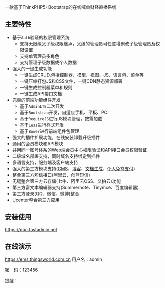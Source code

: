 一款基于ThinkPHP5+Bootstrap的在线喊单财经直播系统


## **主要特性**

* 基于`Auth`验证的权限管理系统
    * 支持无限级父子级权限继承，父级的管理员可任意增删改子级管理员及权限设置
    * 支持单管理员多角色
    * 支持管理子级数据或个人数据
* 强大的一键生成功能
    * 一键生成CRUD,包括控制器、模型、视图、JS、语言包、菜单等
    * 一键压缩打包JS和CSS文件，一键CDN静态资源部署
    * 一键生成控制器菜单和规则
    * 一键生成API接口文档
* 完善的前端功能组件开发
    * 基于`AdminLTE`二次开发
    * 基于`Bootstrap`开发，自适应手机、平板、PC
    * 基于`RequireJS`进行JS模块管理，按需加载
    * 基于`Less`进行样式开发
    * 基于`Bower`进行前端组件包管理
* 强大的插件扩展功能，在线安装卸载升级插件
* 通用的会员模块和API模块
* 共用同一账号体系的Web端会员中心权限验证和API接口会员权限验证
* 二级域名部署支持，同时域名支持绑定到插件
* 多语言支持，服务端及客户端支持
* 强大的第三方模块支持([CMS](https://www.fastadmin.net/store/cms.html)、[博客](https://www.fastadmin.net/store/blog.html)、[文档生成](https://www.fastadmin.net/store/docs.html)、[个人免签支付](https://www.fastadmin.net/store/pay.html))
* 整合第三方短信接口(阿里云、创蓝短信)
* 无缝整合第三方云存储(七牛、阿里云OSS、又拍云)功能
* 第三方富文本编辑器支持(Summernote、Tinymce、百度编辑器)
* 第三方登录(QQ、微信、微博)整合
* Ucenter整合第三方应用

## **安装使用**

https://doc.fastadmin.net

## **在线演示**

https://ems.thingsworld.com.cn
用户名：admin

密　码：123456

提醒：
